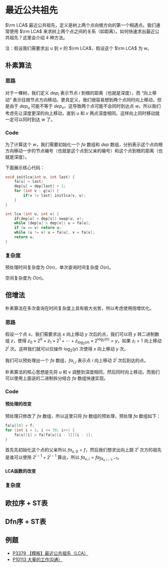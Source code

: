 # 最近公共祖先

$\rm LCA$ 最近公共祖先，定义是树上两个点向根方向的第一个相遇点。我们通常使用 $\rm LCA$ 来求树上两个点之间的关系（如距离）。如何快速求出最近公共祖先？这里会介绍 $4$ 种方法。

注：假设我们需要求出 $u$ 到 $v$ 的 $\rm LCA$，假设这个 $\rm LCA$ 为 $w$。

## 朴素算法
### 思路
对于一棵树，我们定义 $dep_i$ 表示节点 $i$ 到根的距离（也就是深度），而 “向上移动” 表示往根节点方向移动。更具定义，我们很容易想到两个点同时向上移动，但是由于 $dep_u$ 可能不等于 $dep_v$，这导致两个点可能不会同时到达点 $w$。所以我们考虑先让深度更深的向上移动，直到 $u$ 和 $v$ 两点深度相同。这样向上同时移动就一定可以同时到达 $w$ 了。

### Code
为了计算这个 $w$，我们需要初始化一个 $fa$ 数组和 $dep$ 数组，分别表示这个点向根方向移动一步的节点编号（也就是这个点到父亲的编号）和这个点到根的距离（也就是深度）。

下面展示核心代码：
```cpp
void initlca(int u, int last) {
    fa[u] = last;
    dep[u] = dep[last] + 1;
    for (int v : g[u]) {
        if(v != last) initlca(v, u);
    }
}

int lca (int u, int v) {
    if(dep[u] < dep[v]) swap(u, v);
	while (dep[u] > dep[v]) u = fa[u];
	if (u == v) return u;
	while (u != v) u = fa[u], v = fa[v];
	return u;
}
```
### 复杂度
预处理时间复杂度为 $O(n)$，单次查询时间复杂度 $O(n)$。

空间复杂度为 $O(n)$。

## 倍增法
朴素算法在多次查询在时间复杂度上具有极大劣势，所以考虑使用倍增优化。

### 思路
假设一个点 $x$，我们需要求出 $x$ 向上移动 $y$ 次后的点，我们可以将 $y$ 转二进制数组 $z$，使得 $z_0 \times 2^0 + z_1 \times 2^1 + \cdots + z_{\log_2(n)} \times 2^{\log_2(n)} = y$，如果 $z_i = 1$ 向上移动 $2^i$ 次。这样我们就可以仅操作 $\log_2(y)$ 次使得 $x$ 向上移动 $y$ 次。

我们可以预处理出一个 $fa$ 数组，$fa_{i, j}$ 表示点 $i$ 向上移动 $2^j$ 次后到达的点。

朴素算法的核心思想是先将 $u$ 和 $v$ 调整到深度相同，然后同时向上移动。而我们可以使用上面说的二进制拆分结合 $fa$ 数组快速实现。

### Code
#### 预处理的改变
预处理只修改了 $fa$ 数组，所以这里只将 $fa$ 数组的预处理，预处理 $fa$ 数组如下：
```cpp
fa[u][0] = f;
for (int i = 1; i <= 30; i++) {
    fa[u][i] = fa[fa[u][i - 1]][i - 1];
}
```
首先先初始化这个点的父亲所以 $fa_{u, 0} = f$，然后我们想求出向上跳 $2^i$ 次方的祖先是谁可以使用 $2^{i - 1} + 2^{i - 1}$ 算出，所以 $fa_{u, i} = fa_{fa_{u, i - 1}, - 1}$。

#### LCA函数的改变


### 复杂度

## 欧拉序 + ST表
## Dfn序 + ST表
## 例题

- <a href="https://www.luogu.com.cn/problem/P3379" target="_blank">P3379 【模板】最近公共祖先（LCA）</a>
- <a href="https://www.luogu.com.cn/problem/P10113" target="_blank">P10113 大量的工作沟通）</a>